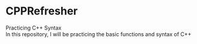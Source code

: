# CPPRefresher
Practicing C++ Syntax  
In this repository, I will be practicing the basic functions and syntax of C++
